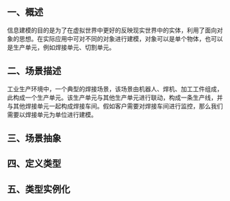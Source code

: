 ## 一、概述
信息建模的目的是为了在虚拟世界中更好的反映现实世界中的实体，利用了面向对象的思想。在实际应用中可对不同的对象进行建模，对象可以是单个物体，也可以是生产单元，例如焊接单元、切割单元。
## 二、场景描述
工业生产环境中，一个典型的焊接场景，该场景由机器人、焊机、加工工件组成，此构成一个生产单元。该生产单元与其他生产单元进行联动，构成一条生产线，并与其他焊接单元一起构成焊接车间。假如客户需要对焊接车间进行监控，那么我们需要以焊接单元为单位进行建模。
## 三、场景抽象

## 四、定义类型

## 五、类型实例化

<!--stackedit_data:
eyJoaXN0b3J5IjpbMTUwNTc4MDI4MSwtMTAwMzc2NjIzNV19
-->